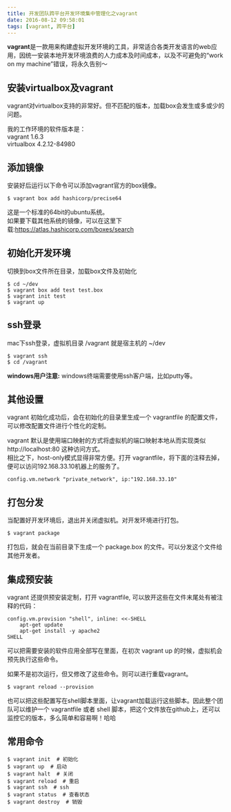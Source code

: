 ```yaml
---
title: 开发团队跨平台开发环境集中管理化之vagrant
date: 2016-08-12 09:58:01
tags: [vagrant, 跨平台]
---
```

**vagrant**是一款用来构建虚拟开发环境的工具，非常适合各类开发语言的web应用，因统一安装本地开发环境浪费的人力成本及时间成本，以及不可避免的“work on my machine”错误，将永久告别～  

## 安装virtualbox及vagrant
vagrant对virtualbox支持的非常好。但不匹配的版本，加载box会发生或多或少的问题。    

我的工作环境的软件版本是：  
vagrant 1.6.3  
virtualbox 4.2.12-84980

## 添加镜像
安装好后运行以下命令可以添加vagrant官方的box镜像。  

    $ vagrant box add hashicorp/precise64
这是一个标准的64bit的ubuntu系统。  
如果要下载其他系统的镜像，可以在这里下载:<a href="https://atlas.hashicorp.com/boxes/search">https://atlas.hashicorp.com/boxes/search</a>   

## 初始化开发环境
切换到box文件所在目录，加载box文件及初始化 
   
    $ cd ~/dev 
    $ vagrant box add test test.box 
    $ vagrant init test
    $ vagrant up

## ssh登录
mac下ssh登录，虚拟机目录 /vagrant 就是宿主机的 ~/dev  
    
    $ vagrant ssh
    $ cd /vagrant
**windows用户注意:** windows终端需要使用ssh客户端，比如putty等。

## 其他设置
vagrant 初始化成功后，会在初始化的目录里生成一个 vagrantfile 的配置文件，可以修改配置文件进行个性化的定制。  

vagrant 默认是使用端口映射的方式将虚拟机的端口映射本地从而实现类似 http://localhost:80 这种访问方式。  
相比之下，host-only模式显得非常方便。打开 vagrantfile，将下面的注释去掉，便可以访问192.168.33.10机器上的服务了。 
 
    config.vm.network "private_network", ip:"192.168.33.10"

## 打包分发
当配置好开发环境后，退出并关闭虚拟机。对开发环境进行打包。
    
    $ vagrant package

打包后，就会在当前目录下生成一个 package.box 的文件。可以分发这个文件给其他开发者。

## 集成预安装
vagrant 还提供预安装定制，打开 vagrantfile, 可以放开这些在文件末尾处有被注释的代码：

    config.vm.provision "shell", inline: <<-SHELL
    	apt-get update
    	apt-get install -y apache2
    SHELL

可以把需要安装的软件应用全部写在里面，在初次 vagrant up 的时候，虚拟机会预先执行这些命令。  

如果不是初次运行，但又修改了这些命令。则可以进行重载vagrant。  

    $ vagrant reload --provision

也可以把这些配置写在shell脚本里面，让vagrant加载运行这些脚本。因此整个团队可以维护一个 vagrantfile 或者 shell 脚本，把这个文件放在github上，还可以监控它的版本，多么简单和容易啊！哈哈

## 常用命令
	$ vagrant init  # 初始化
	$ vagrant up  # 启动
	$ vagrant halt  # 关闭
	$ vagrant reload  # 重启
	$ vagrant ssh  # ssh
	$ vagrant status  # 查看状态
	$ vagrant destroy  # 销毁
